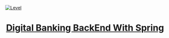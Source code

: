 [![Level](https://img.shields.io/badge/Level-Educational-green.svg?style=flat-square)](#contributors-)

<h1 align="center">
  <a href="https://github.com/ach-code/Digital_Banking_BackEnd_Spring">
    Digital Banking BackEnd With Spring
  </a>
</h1>

